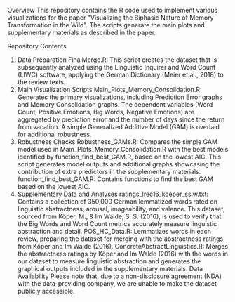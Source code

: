Overview
This repository contains the R code used to implement various visualizations for the paper "Visualizing the Biphasic Nature of Memory Transformation in the Wild". The scripts generate the main plots and supplementary materials as described in the paper.

Repository Contents
1. Data Preparation
FinalMerge.R: This script creates the dataset that is subsequently analyzed using the Linguistic Inquirer and Word Count (LIWC) software, applying the German Dictionary (Meier et al., 2018) to the review texts.
2. Main Visualization Scripts
Main_Plots_Memory_Consolidation.R: Generates the primary visualizations, including Prediction Error graphs and Memory Consolidation graphs. The dependent variables (Word Count, Positive Emotions, Big Words, Negative Emotions) are aggregated by prediction error and the number of days since the return from vacation. A simple Generalized Additive Model (GAM) is overlaid for additional robustness.
3. Robustness Checks
Robustness_GAMs.R: Compares the simple GAM model used in Main_Plots_Memory_Consolidation.R with the best models identified by function_find_best_GAM.R, based on the lowest AIC. This script generates model outputs and additional graphs showcasing the contribution of extra predictors in the supplementary materials.
function_find_best_GAM.R: Contains functions to find the best GAM based on the lowest AIC.
4. Supplementary Data and Analyses
ratings_lrec16_koeper_ssiw.txt: Contains a collection of 350,000 German lemmatized words rated on linguistic abstractness, arousal, imageability, and valence. This dataset, sourced from Köper, M., & Im Walde, S. S. (2016), is used to verify that the Big Words and Word Count metrics accurately measure linguistic abstraction and detail.
POS_HC_Data.R: Lemmatizes words in each review, preparing the dataset for merging with the abstractness ratings from Köper and Im Walde (2016).
ConcreteAbstractLinguistics.R: Merges the abstractness ratings by Köper and Im Walde (2016) with the words in our dataset to measure linguistic abstraction and generates the graphical outputs included in the supplementary materials.
Data Availability
Please note that, due to a non-disclosure agreement (NDA) with the data-providing company, we are unable to make the dataset publicly accessible.

